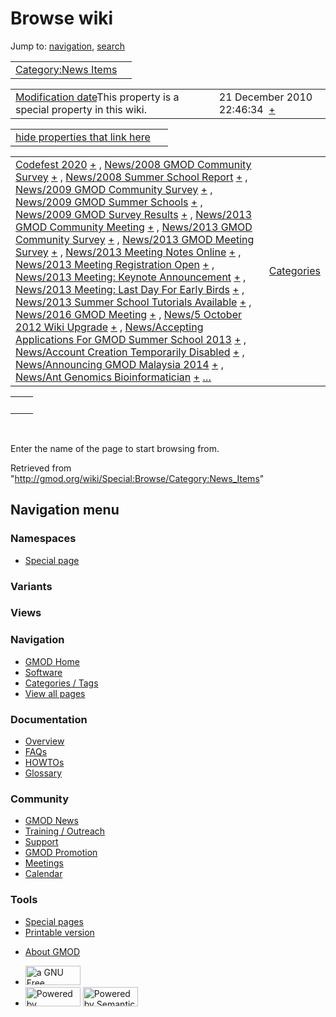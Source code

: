 <div id="mw-page-base" class="noprint">

</div>

<div id="mw-head-base" class="noprint">

</div>

<div id="content" class="mw-body" role="main">

<span id="top"></span>

<div id="mw-js-message" style="display:none;">

</div>



# <span dir="auto">Browse wiki</span>

<div id="bodyContent">

<div id="contentSub">

</div>

<div id="jump-to-nav" class="mw-jump">

Jump to: [navigation](#mw-navigation), [search](#p-search)

</div>

<div id="mw-content-text">

|  |  |
|----|----|
| [Category:News Items](/wiki/Category:News_Items "Category:News Items") |  |

|  |  |
|----|----|
| <span class="smw-highlighter" data-type="1" state="inline" data-title="Property"><span class="smwbuiltin">[Modification date](/wiki/Property:Modification_date "Property:Modification date")</span><span class="smwttcontent">This property is a special property in this wiki.</span></span> | <span class="smwb-value">21 December 2010 22:46:34  <span class="smwsearch">[+](/wiki/Special:SearchByProperty/Modification-20date/21-20December-202010-2022:46:34 "Special:SearchByProperty/Modification-20date/21-20December-202010-2022:46:34")</span></span> |

<span id="smw_browse_incoming"></span>

|  |  |
|----|----|
| [hide properties that link here](/mediawiki/index.php?title=Special:Browse&offset=0&dir=out&article=Category%3ANews+Items)  |  |

|  |  |
|----|----|
| <span class="smwb-ivalue">[Codefest 2020](/wiki/Codefest_2020 "Codefest 2020") <span class="smwbrowse">[+](/wiki/Special:Browse/Codefest-202020 "Special:Browse/Codefest-202020")</span></span> , <span class="smwb-ivalue">[News/2008 GMOD Community Survey](/wiki/News/2008_GMOD_Community_Survey "News/2008 GMOD Community Survey") <span class="smwbrowse">[+](/wiki/Special:Browse/News-2F2008-20GMOD-20Community-20Survey "Special:Browse/News-2F2008-20GMOD-20Community-20Survey")</span></span> , <span class="smwb-ivalue">[News/2008 Summer School Report](/wiki/News/2008_Summer_School_Report "News/2008 Summer School Report") <span class="smwbrowse">[+](/wiki/Special:Browse/News-2F2008-20Summer-20School-20Report "Special:Browse/News-2F2008-20Summer-20School-20Report")</span></span> , <span class="smwb-ivalue">[News/2009 GMOD Community Survey](/wiki/News/2009_GMOD_Community_Survey "News/2009 GMOD Community Survey") <span class="smwbrowse">[+](/wiki/Special:Browse/News-2F2009-20GMOD-20Community-20Survey "Special:Browse/News-2F2009-20GMOD-20Community-20Survey")</span></span> , <span class="smwb-ivalue">[News/2009 GMOD Summer Schools](/wiki/News/2009_GMOD_Summer_Schools "News/2009 GMOD Summer Schools") <span class="smwbrowse">[+](/wiki/Special:Browse/News-2F2009-20GMOD-20Summer-20Schools "Special:Browse/News-2F2009-20GMOD-20Summer-20Schools")</span></span> , <span class="smwb-ivalue">[News/2009 GMOD Survey Results](/wiki/News/2009_GMOD_Survey_Results "News/2009 GMOD Survey Results") <span class="smwbrowse">[+](/wiki/Special:Browse/News-2F2009-20GMOD-20Survey-20Results "Special:Browse/News-2F2009-20GMOD-20Survey-20Results")</span></span> , <span class="smwb-ivalue">[News/2013 GMOD Community Meeting](/wiki/News/2013_GMOD_Community_Meeting "News/2013 GMOD Community Meeting") <span class="smwbrowse">[+](/wiki/Special:Browse/News-2F2013-20GMOD-20Community-20Meeting "Special:Browse/News-2F2013-20GMOD-20Community-20Meeting")</span></span> , <span class="smwb-ivalue">[News/2013 GMOD Community Survey](/wiki/News/2013_GMOD_Community_Survey "News/2013 GMOD Community Survey") <span class="smwbrowse">[+](/wiki/Special:Browse/News-2F2013-20GMOD-20Community-20Survey "Special:Browse/News-2F2013-20GMOD-20Community-20Survey")</span></span> , <span class="smwb-ivalue">[News/2013 GMOD Meeting Survey](/wiki/News/2013_GMOD_Meeting_Survey "News/2013 GMOD Meeting Survey") <span class="smwbrowse">[+](/wiki/Special:Browse/News-2F2013-20GMOD-20Meeting-20Survey "Special:Browse/News-2F2013-20GMOD-20Meeting-20Survey")</span></span> , <span class="smwb-ivalue">[News/2013 Meeting Notes Online](/wiki/News/2013_Meeting_Notes_Online "News/2013 Meeting Notes Online") <span class="smwbrowse">[+](/wiki/Special:Browse/News-2F2013-20Meeting-20Notes-20Online "Special:Browse/News-2F2013-20Meeting-20Notes-20Online")</span></span> , <span class="smwb-ivalue">[News/2013 Meeting Registration Open](/wiki/News/2013_Meeting_Registration_Open "News/2013 Meeting Registration Open") <span class="smwbrowse">[+](/wiki/Special:Browse/News-2F2013-20Meeting-20Registration-20Open "Special:Browse/News-2F2013-20Meeting-20Registration-20Open")</span></span> , <span class="smwb-ivalue">[News/2013 Meeting: Keynote Announcement](/wiki/News/2013_Meeting:_Keynote_Announcement "News/2013 Meeting: Keynote Announcement") <span class="smwbrowse">[+](/wiki/Special:Browse/News-2F2013-20Meeting:-20Keynote-20Announcement "Special:Browse/News-2F2013-20Meeting:-20Keynote-20Announcement")</span></span> , <span class="smwb-ivalue">[News/2013 Meeting: Last Day For Early Birds](/wiki/News/2013_Meeting:_Last_Day_For_Early_Birds "News/2013 Meeting: Last Day For Early Birds") <span class="smwbrowse">[+](/wiki/Special:Browse/News-2F2013-20Meeting:-20Last-20Day-20For-20Early-20Birds "Special:Browse/News-2F2013-20Meeting:-20Last-20Day-20For-20Early-20Birds")</span></span> , <span class="smwb-ivalue">[News/2013 Summer School Tutorials Available](/wiki/News/2013_Summer_School_Tutorials_Available "News/2013 Summer School Tutorials Available") <span class="smwbrowse">[+](/wiki/Special:Browse/News-2F2013-20Summer-20School-20Tutorials-20Available "Special:Browse/News-2F2013-20Summer-20School-20Tutorials-20Available")</span></span> , <span class="smwb-ivalue">[News/2016 GMOD Meeting](/wiki/News/2016_GMOD_Meeting "News/2016 GMOD Meeting") <span class="smwbrowse">[+](/wiki/Special:Browse/News-2F2016-20GMOD-20Meeting "Special:Browse/News-2F2016-20GMOD-20Meeting")</span></span> , <span class="smwb-ivalue">[News/5 October 2012 Wiki Upgrade](/wiki/News/5_October_2012_Wiki_Upgrade "News/5 October 2012 Wiki Upgrade") <span class="smwbrowse">[+](/wiki/Special:Browse/News-2F5-20October-202012-20Wiki-20Upgrade "Special:Browse/News-2F5-20October-202012-20Wiki-20Upgrade")</span></span> , <span class="smwb-ivalue">[News/Accepting Applications For GMOD Summer School 2013](/wiki/News/Accepting_Applications_For_GMOD_Summer_School_2013 "News/Accepting Applications For GMOD Summer School 2013") <span class="smwbrowse">[+](/wiki/Special:Browse/News-2FAccepting-20Applications-20For-20GMOD-20Summer-20School-202013 "Special:Browse/News-2FAccepting-20Applications-20For-20GMOD-20Summer-20School-202013")</span></span> , <span class="smwb-ivalue">[News/Account Creation Temporarily Disabled](/wiki/News/Account_Creation_Temporarily_Disabled "News/Account Creation Temporarily Disabled") <span class="smwbrowse">[+](/wiki/Special:Browse/News-2FAccount-20Creation-20Temporarily-20Disabled "Special:Browse/News-2FAccount-20Creation-20Temporarily-20Disabled")</span></span> , <span class="smwb-ivalue">[News/Announcing GMOD Malaysia 2014](/wiki/News/Announcing_GMOD_Malaysia_2014 "News/Announcing GMOD Malaysia 2014") <span class="smwbrowse">[+](/wiki/Special:Browse/News-2FAnnouncing-20GMOD-20Malaysia-202014 "Special:Browse/News-2FAnnouncing-20GMOD-20Malaysia-202014")</span></span> , <span class="smwb-ivalue">[News/Ant Genomics Bioinformatician](/wiki/News/Ant_Genomics_Bioinformatician "News/Ant Genomics Bioinformatician") <span class="smwbrowse">[+](/wiki/Special:Browse/News-2FAnt-20Genomics-20Bioinformatician "Special:Browse/News-2FAnt-20Genomics-20Bioinformatician")</span></span> […](/mediawiki/index.php?title=Special:SearchByProperty&property=&value=Category%3ANews+Items) | [Categories](/wiki/Special:Categories "Special:Categories") |

|     |     |
|-----|-----|
|     |     |

 

Enter the name of the page to start browsing from.  

</div>

<div class="printfooter">

Retrieved from
"<http://gmod.org/wiki/Special:Browse/Category:News_Items>"

</div>

<div id="catlinks" class="catlinks catlinks-allhidden">

</div>

<div class="visualClear">

</div>

</div>

</div>

<div id="mw-navigation">

## Navigation menu

<div id="mw-head">



<div id="left-navigation">

<div id="p-namespaces" class="vectorTabs" role="navigation"
aria-labelledby="p-namespaces-label">

### Namespaces

- <span id="ca-nstab-special">[Special
  page](/wiki/Special:Browse/Category:News_Items "This is a special page, you cannot edit the page itself")</span>

</div>

<div id="p-variants" class="vectorMenu emptyPortlet" role="navigation"
aria-labelledby="p-variants-label">

### 

### Variants[](#)

<div class="menu">

</div>

</div>

</div>

<div id="right-navigation">

<div id="p-views" class="vectorTabs emptyPortlet" role="navigation"
aria-labelledby="p-views-label">

### Views

</div>



</div>



</div>

</div>

</div>

<div id="mw-panel">

<div id="p-logo" role="banner">

<a href="/wiki/Main_Page"
style="background-image: url(http://gmod.org/images/GMOD-cogs.png);"
title="Visit the main page"></a>

</div>

<div id="p-Navigation" class="portal" role="navigation"
aria-labelledby="p-Navigation-label">

### Navigation

<div class="body">

- <span id="n-GMOD-Home">[GMOD Home](/wiki/Main_Page)</span>
- <span id="n-Software">[Software](/wiki/GMOD_Components)</span>
- <span id="n-Categories-.2F-Tags">[Categories /
  Tags](/wiki/Categories)</span>
- <span id="n-View-all-pages">[View all
  pages](/wiki/Special:AllPages)</span>

</div>

</div>

<div id="p-Documentation" class="portal" role="navigation"
aria-labelledby="p-Documentation-label">

### Documentation

<div class="body">

- <span id="n-Overview">[Overview](/wiki/Overview)</span>
- <span id="n-FAQs">[FAQs](/wiki/Category:FAQ)</span>
- <span id="n-HOWTOs">[HOWTOs](/wiki/Category:HOWTO)</span>
- <span id="n-Glossary">[Glossary](/wiki/Glossary)</span>

</div>

</div>

<div id="p-Community" class="portal" role="navigation"
aria-labelledby="p-Community-label">

### Community

<div class="body">

- <span id="n-GMOD-News">[GMOD News](/wiki/GMOD_News)</span>
- <span id="n-Training-.2F-Outreach">[Training /
  Outreach](/wiki/Training_and_Outreach)</span>
- <span id="n-Support">[Support](/wiki/Support)</span>
- <span id="n-GMOD-Promotion">[GMOD
  Promotion](/wiki/GMOD_Promotion)</span>
- <span id="n-Meetings">[Meetings](/wiki/Meetings)</span>
- <span id="n-Calendar">[Calendar](/wiki/Calendar)</span>

</div>

</div>

<div id="p-tb" class="portal" role="navigation"
aria-labelledby="p-tb-label">

### Tools

<div class="body">

- <span id="t-specialpages"><a href="/wiki/Special:SpecialPages" accesskey="q"
  title="A list of all special pages [q]">Special pages</a></span>
- <span id="t-print"><a
  href="/mediawiki/index.php?title=Special:Browse/Category:News_Items&amp;printable=yes"
  rel="alternate" accesskey="p"
  title="Printable version of this page [p]">Printable version</a></span>

</div>

</div>

</div>

</div>

<div id="footer" role="contentinfo">

- <span id="footer-places-about">[About
  GMOD](/wiki/GMOD:About "GMOD:About")</span>

<!-- -->

- <span id="footer-copyrightico">[<img src="http://www.gnu.org/graphics/gfdl-logo-small.png" width="88"
  height="31" alt="a GNU Free Documentation License" />](http://www.gnu.org/licenses/fdl-1.3.html)</span>
- <span id="footer-poweredbyico">[<img src="/mediawiki/skins/common/images/poweredby_mediawiki_88x31.png"
  width="88" height="31" alt="Powered by MediaWiki" />](//www.mediawiki.org/)
  [<img
  src="/mediawiki/extensions/SemanticMediaWiki/includes/../resources/images/smw_button.png"
  width="88" height="31" alt="Powered by Semantic MediaWiki" />](https://www.semantic-mediawiki.org/wiki/Semantic_MediaWiki)</span>

<div style="clear:both">

</div>

</div>
